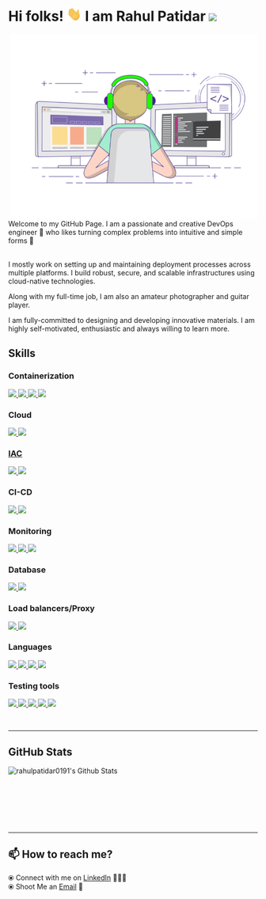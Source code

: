 # Hi folks! <img src="https://raw.githubusercontent.com/ABSphreak/ABSphreak/master/gifs/Hi.gif" width="30px"> I am Rahul Patidar <a href="https://github.com/DenverCoder1/readme-typing-svg"><img src="https://readme-typing-svg.herokuapp.com?lines=DevOps+Engineer+🚀&center=true&width=500&height=90"></a>
<img align="right" alt="GIF" src="https://raw.githubusercontent.com/devSouvik/devSouvik/master/gif3.gif" width="500"/>
Welcome to my GitHub Page. I am  a passionate and creative DevOps engineer 🚀 who likes turning complex problems into intuitive and simple forms 🎯

<br>
<br>

I mostly work on setting up and maintaining deployment processes across multiple platforms. I build robust, secure, and scalable infrastructures using cloud-native technologies.

Along with my full-time job, I am also an amateur photographer and guitar player.

I am fully-committed to designing and developing innovative materials. I am highly self-motivated, enthusiastic and always willing to learn more.


## Skills

<p dir="auto">
<h3> Containerization </h3>
    <a href="https://www.docker.com/" rel="nofollow">
    <img src="https://raw.githubusercontent.com/itsksaurabh/itsksaurabh/master/assets/docker.gif" height="80" data-animated-image="" style="max-width: 100%;"> 
  </a>
  <a href="https://www.docker.com/" rel="nofollow">
    <img src="https://aptira.com/wp-content/uploads/2016/09/dockerswarm_logo.png" height="80" data-animated-image="" style="max-width: 100%;"> 
  <a href="https://www.portainer.io/" rel="nofollow">
    <img src="https://miro.medium.com/v2/resize:fit:1100/format:webp/0*oi7TujkZyDZvAeaj.png" height="65" data-animated-image="" style="max-width: 100%;">
  </a>
  <a href="https://kubernetes.io/" rel="nofollow">
    <img src="https://raw.githubusercontent.com/itsksaurabh/itsksaurabh/master/assets/k8s.gif" height="75" data-animated-image="" style="max-width: 100%;">
  </a>
  
<h3>Cloud</h3>
  <a href="https://aws.amazon.com/" rel="nofollow">
    <img src="https://logos-world.net/wp-content/uploads/2021/08/Amazon-Web-Services-AWS-Logo.png" width="120" data-animated-image="" style="max-width: 100%;">
  <a href="https://azure.microsoft.com/en-ca" rel="nofollow">
    <img src="https://www.logo.wine/a/logo/Microsoft_Azure/Microsoft_Azure-Logo.wine.svg" width="120" data-animated-image="" style="max-width: 100%;">
    
<h3> IAC </h3>
   <a href="https://www.terraform.io/" rel="nofollow">
      <img src="https://raw.githubusercontent.com/itsksaurabh/itsksaurabh/master/assets/terraform.gif" width="120" data-animated-image="" style="max-width: 100%;">
     </a> 
      <a href="https://www.ansible.com/" rel="nofollow">
      <img src="https://logowik.com/content/uploads/images/ansible3554.jpg" width="120" data-animated-image="" style="max-width: 100%;">
    </a>

<h3> CI-CD</h3>    
   <a href="https://www.jenkins.io/" rel="nofollow">
    <img src="https://logowik.com/content/uploads/images/jenkins8460.jpg" height="90" data-animated-image="" style="max-width: 100%;">
  </a> 
  <a href="https://github.com/features/actions" rel="nofollow">
    <img src="https://cdn.invicti.com/statics/img/drive/h2jfrvzrbyh1yff2n3wfu2hkqqps6x_uvqo.png" height="80" data-animated-image="" style="max-width: 100%;">
  </a>
      
<h3>Monitoring</h3>
    <a href="https://grafana.com/" rel="nofollow">
    <img src="https://raw.githubusercontent.com/itsksaurabh/itsksaurabh/master/assets/grafana.gif" height="60" data-animated-image="" style="max-width: 100%;">  
  </a>
  <a href="https://prometheus.io/" rel="nofollow">
    <img src="https://raw.githubusercontent.com/itsksaurabh/itsksaurabh/master/assets/prometheus.gif" height="65" data-animated-image="" style="max-width: 100%;">
  </a>
  <a href="https://www.influxdata.com/" rel="nofollow">
    <img src="https://raw.githubusercontent.com/itsksaurabh/itsksaurabh/master/assets/influxdata.gif" height="60" data-animated-image="" style="max-width: 100%;">
  </a>
      
<h3>Database</h3>  
  <a href="https://www.postgresql.org/" rel="nofollow">
    <img src="https://raw.githubusercontent.com/itsksaurabh/itsksaurabh/master/assets/postgresql.gif" height="90" data-animated-image="" style="max-width: 100%;">  
  </a> 
  <a href="https://www.mongodb.com/" rel="nofollow">
    <img src="https://raw.githubusercontent.com/itsksaurabh/itsksaurabh/master/assets/mongo.gif" height="80" data-animated-image="" style="max-width: 100%;">
  </a>

<h3>Load balancers/Proxy</h3>  
  <a href="https://traefik.io/traefik/" rel="nofollow">
    <img src="https://itekblog.com/wp-content/uploads/2019/03/traefik.logo_.png" height="80" data-animated-image="" style="max-width: 100%;">
  </a>
  <a href="https://www.nginx.com/" rel="nofollow">
    <img src="https://logowik.com/content/uploads/images/nginx7281.logowik.com.webp" height="80" data-animated-image="" style="max-width: 100%;">
  </a>
      
 <h3>Languages</h3>
    <a href="https://www.javascript.com/" rel="nofollow">
    <img src="https://camo.githubusercontent.com/3f3912f5b5b179e1e5ff7f13e7bee579509c13f1fc121a361c6967ca43b50e07/68747470733a2f2f6d69726f2e6d656469756d2e636f6d2f6d61782f313236302f312a2d744f6c644562666a696a786e3956715a65554c71672e676966" height="80" data-animated-image="" style="max-width: 100%;">
  </a>
    <a href="https://www.python.org/" rel="nofollow">
    <img src="https://www.thoughtwin.com/assets/img/Python_img.gif" height="80" data-animated-image="" style="max-width: 100%;">
  </a>
 <a href="https://www.gnu.org/software/bash/" rel="nofollow">
    <img src="https://static.javatpoint.com/tutorial/bash/images/bash.png" height="80" data-animated-image="" style="max-width: 100%;">
  </a>
  <a href="https://groovy-lang.org/" rel="nofollow">
    <img src="https://upload.wikimedia.org/wikipedia/commons/thumb/3/36/Groovy-logo.svg/890px-Groovy-logo.svg.png?20190703002505" height="80" data-animated-image="" style="max-width: 100%;">
  </a>
      
<h3>Testing tools</h3>
  <a href="https://www.cypress.io/">
    <img src="https://asset.brandfetch.io/idIq_kF0rb/idv3zwmSiY.jpeg?updated=1667565306852" height="80" data-animated-image="" style="max-width: 100%;">
  </a>
  <a href="https://playwright.dev/">
    <img src="https://playwright.dev/img/playwright-logo.svg" height="80" data-animated-image="" style="max-width: 100%;">
  </a>
  <a href="https://www.selenium.dev/">
    <img src="https://seeklogo.com/images/S/selenium-logo-DB9103D7CF-seeklogo.com.png" height="80" data-animated-image="" style="max-width: 100%;">
  </a>
  <a href="https://appium.io/docs/en/2.0/">
    <img src="https://seeklogo.com/images/A/appium-logo-2AB368AF4A-seeklogo.com.png" height="80" data-animated-image="" style="max-width: 100%;">
  </a>
  <a href="https://www.postman.com/">
    <img src="https://seeklogo.com/images/P/postman-logo-F43375A2EB-seeklogo.com.png" height="80" data-animated-image="" style="max-width: 100%;">
  </a>  

 </p>   
   <br> 

------------- 

## GitHub Stats

<img align="left" src="https://github-readme-stats.anuraghazra1.vercel.app/api?username=rahulpatidar0191&include_all_commits=true&show=reviews&hide=stars&count_private=true&show_icons=true&line_height=20&title_color=7A7ADB&icon_color=2234AE&text_color=D3D3D3&bg_color=0,000000,130F40" alt="rahulpatidar0191's Github Stats"> 

<br>
<br>
<br>
<br>
<br>
<br>
<br>

--------



## 📫 **How to reach me?**<br>
⦿ Connect with me on [LinkedIn](https://www.linkedin.com/in/rahul-patidar-can/) 👨🏻‍💻 <br>
⦿ Shoot Me an [Email](rahulpatidar0191@gmail.com) 💌
